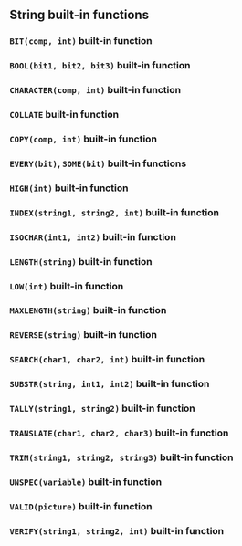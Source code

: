 ## String built-in functions

### `BIT(comp, int)` built-in function

### `BOOL(bit1, bit2, bit3)` built-in function

### `CHARACTER(comp, int)` built-in function

### `COLLATE` built-in function

### `COPY(comp, int)` built-in function

### `EVERY(bit)`, `SOME(bit)` built-in functions

### `HIGH(int)` built-in function

### `INDEX(string1, string2, int)` built-in function

### `ISOCHAR(int1, int2)` built-in function

### `LENGTH(string)` built-in function

### `LOW(int)` built-in function

### `MAXLENGTH(string)` built-in function

### `REVERSE(string)` built-in function

### `SEARCH(char1, char2, int)` built-in function

### `SUBSTR(string, int1, int2)` built-in function

### `TALLY(string1, string2)` built-in function

### `TRANSLATE(char1, char2, char3)` built-in function

### `TRIM(string1, string2, string3)` built-in function

### `UNSPEC(variable)` built-in function

### `VALID(picture)` built-in function

### `VERIFY(string1, string2, int)` built-in function

